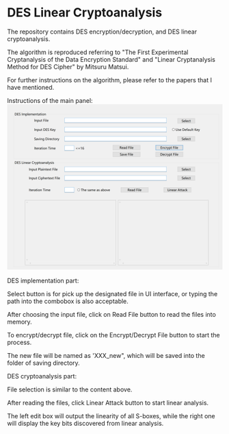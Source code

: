 # DES Linear Cryptoanalysis
The repository contains DES encryption/decryption, and DES linear cryptoanalysis.

The algorithm is reproduced referring to "The First Experimental Cryptanalysis of the Data Encryption Standard" and "Linear Cryptanalysis Method for DES Cipher" by Mitsuru Matsui. 

For further instructions on the algorithm, please refer to the papers that I have mentioned.

Instructions of the main panel:
![image](https://github.com/YFMao15/DESLinearCryptoanalysis/blob/master/Capture.PNG)

DES implementation part:

Select button is for pick up the designated file in UI interface, or typing the path into the combobox is also acceptable.

After choosing the input file, click on Read File button to read the files into memory.

To encrypt/decrypt file, click on the Encrypt/Decrypt File button to start the process.

The new file will be named as 'XXX_new", which will be saved into the folder of saving directory. 


DES cryptoanalysis part:

File selection is similar to the content above.

After reading the files, click Linear Attack button to start linear analysis.

The left edit box will output the linearity of all S-boxes, while the right one will display the key bits discovered from linear analysis.
